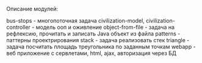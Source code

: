 Описание модулей:

bus-stops - многопоточная задача
civilization-model, civilization-controller - модель ооп и оживление
object-from-file - задача на рефлексию, прочитать и записать Java объект из файла
patterns - паттерны проектрирования
stack - задача реализовать стек
triangle - задача посчитать площадь треугольника по заданным точкам
webapp - веб приложение с сервлетами, html, ajax, авторизация через БД 
